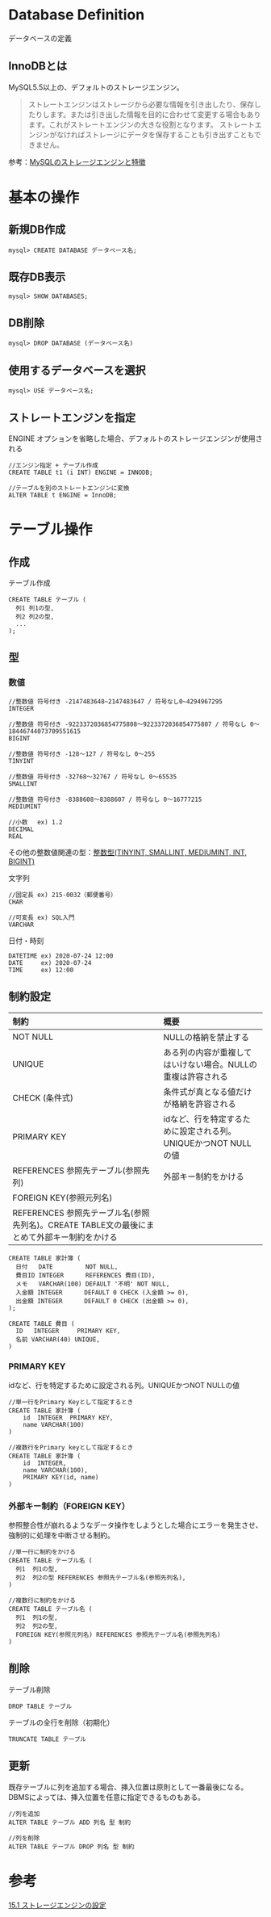 # Database Definition 
データベースの定義 

## InnoDBとは
MySQL5.5以上の、デフォルトのストレージエンジン。  

> ストレートエンジンはストレージから必要な情報を引き出したり、保存したりします。または引き出した情報を目的に合わせて変更する場合もあります。これがストレートエンジンの大きな役割となります。
> ストレートエンジンがなければストレージにデータを保存することも引き出すこともできません。

参考：[MySQLのストレージエンジンと特徴](https://www.softagency.co.jp/column/column34#:~:text=MySQL%E3%81%AF%E3%83%AA%E3%83%AC%E3%83%BC%E3%82%B7%E3%83%A7%E3%83%8A%E3%83%AB%E3%83%87%E3%83%BC%E3%82%BF%E3%83%99%E3%83%BC%E3%82%B9%E3%81%A8%E3%81%97%E3%81%A6,%E3%82%B9%E3%83%88%E3%83%AC%E3%83%BC%E3%83%88%E3%82%A8%E3%83%B3%E3%82%B8%E3%83%B3%E3%80%8D%E3%81%A8%E3%81%84%E3%81%84%E3%81%BE%E3%81%99%E3%80%82)


# 基本の操作
## 新規DB作成
```
mysql> CREATE DATABASE データベース名;
```

## 既存DB表示
```
mysql> SHOW DATABASES;
```

## DB削除
```
mysql> DROP DATABASE (データベース名)
```

## 使用するデータベースを選択
```
mysql> USE データベース名;
```

## ストレートエンジンを指定
ENGINE オプションを省略した場合、デフォルトのストレージエンジンが使用される
```
//エンジン指定 + テーブル作成
CREATE TABLE t1 (i INT) ENGINE = INNODB;

//テーブルを別のストレートエンジンに変換
ALTER TABLE t ENGINE = InnoDB;
```


# テーブル操作
## 作成
テーブル作成
```
CREATE TABLE テーブル (
  列1 列1の型,
  列2 列2の型,
  ...
);
```

## 型
### 数値
```
//整数値 符号付き -2147483648~2147483647 / 符号なし0~4294967295
INTEGER

//整数値 符号付き -9223372036854775808〜9223372036854775807 / 符号なし 0〜18446744073709551615
BIGINT

//整数値 符号付き -128〜127 / 符号なし 0〜255
TINYINT

//整数値 符号付き -32768〜32767 / 符号なし 0〜65535
SMALLINT

//整数値 符号付き -8388608〜8388607 / 符号なし 0〜16777215
MEDIUMINT

//小数 　ex) 1.2
DECIMAL
REAL
```
その他の整数値関連の型：[整数型(TINYINT, SMALLINT, MEDIUMINT, INT, BIGINT)](https://www.dbonline.jp/mysql/type/index1.html)


文字列
```
//固定長 ex) 215-0032（郵便番号）
CHAR

//可変長 ex) SQL入門
VARCHAR
```

日付・時刻
```
DATETIME ex) 2020-07-24 12:00
DATE     ex) 2020-07-24
TIME     ex) 12:00
```


## 制約設定
|制約|概要|
|:---|:---|
| NOT NULL | NULLの格納を禁止する |
| UNIQUE | ある列の内容が重複してはいけない場合。NULLの重複は許容される|
| CHECK (条件式) | 条件式が真となる値だけが格納を許容される | 
| PRIMARY KEY | idなど、行を特定するために設定される列。UNIQUEかつNOT NULLの値|
| REFERENCES 参照先テーブル(参照先列) | 外部キー制約をかける |
| FOREIGN KEY(参照元列名) |
|REFERENCES 参照先テーブル名(参照先列名)。CREATE TABLE文の最後にまとめて外部キー制約をかける|


```
CREATE TABLE 家計簿 (
  日付   DATE         NOT NULL,
  費目ID INTEGER      REFERENCES 費目(ID),
  メモ   VARCHAR(100) DEFAULT '不明' NOT NULL,
  入金額 INTEGER      DEFAULT 0 CHECK (入金額 >= 0),
  出金額 INTEGER      DEFAULT 0 CHECK (出金額 >= 0),
);

CREATE TABLE 費目 (
  ID   INTEGER     PRIMARY KEY, 
  名前 VARCHAR(40) UNIQUE,
)
```

### PRIMARY KEY 
idなど、行を特定するために設定される列。UNIQUEかつNOT NULLの値
```
//単一行をPrimary Keyとして指定するとき
CREATE TABLE 家計簿 (
    id  INTEGER  PRIMARY KEY,
    name VARCHAR(100)
)

//複数行をPrimary keyとして指定するとき
CREATE TABLE 家計簿 (
    id  INTEGER,
    name VARCHAR(100),
    PRIMARY KEY(id, name)
)
```

### 外部キー制約（FOREIGN KEY）
参照整合性が崩れるようなデータ操作をしようとした場合にエラーを発生させ、強制的に処理を中断させる制約。 
```
//単一行に制約をかける
CREATE TABLE テーブル名 (
  列1  列1の型, 
  列2  列2の型 REFERENCES 参照先テーブル名(参照先列名), 
)

//複数行に制約をかける
CREATE TABLE テーブル名 (
  列1  列1の型,
  列2  列2の型,
  FOREIGN KEY(参照元列名) REFERENCES 参照先テーブル名(参照先列名)
)
```



## 削除
テーブル削除
```
DROP TABLE テーブル
```

テーブルの全行を削除（初期化）
```
TRUNCATE TABLE テーブル
```


## 更新
既存テーブルに列を追加する場合、挿入位置は原則として一番最後になる。  
DBMSによっては、挿入位置を任意に指定できるものもある。  
```
//列を追加
ALTER TABLE テーブル ADD 列名 型 制約

//列を削除
ALTER TABLE テーブル DROP 列名 型 制約
```

# 参考
[15.1 ストレージエンジンの設定](https://dev.mysql.com/doc/refman/5.6/ja/storage-engine-setting.html)
